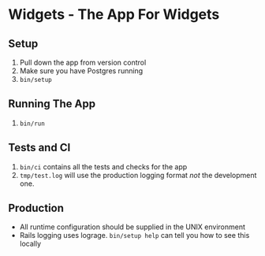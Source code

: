 <!-- README.md -->

# Widgets - The App For Widgets

## Setup

1. Pull down the app from version control
2. Make sure you have Postgres running
3. `bin/setup`

## Running The App

1. `bin/run`

## Tests and CI

1. `bin/ci` contains all the tests and checks for the app
2. `tmp/test.log` will use the production logging format
*not* the development one.

## Production

* All runtime configuration should be supplied
in the UNIX environment
* Rails logging uses lograge. `bin/setup help`
can tell you how to see this locally
